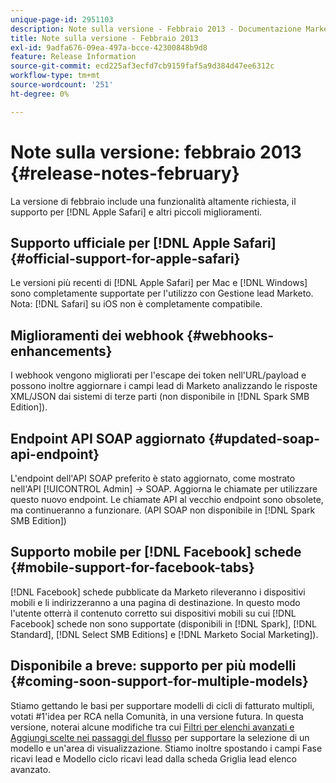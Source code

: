 ```yaml
---
unique-page-id: 2951103
description: Note sulla versione - Febbraio 2013 - Documentazione Marketo - Documentazione del prodotto
title: Note sulla versione - Febbraio 2013
exl-id: 9adfa676-09ea-497a-bcce-42300848b9d8
feature: Release Information
source-git-commit: ecd225af3ecfd7cb9159faf5a9d384d47ee6312c
workflow-type: tm+mt
source-wordcount: '251'
ht-degree: 0%

---
```


# Note sulla versione: febbraio 2013 {#release-notes-february}

La versione di febbraio include una funzionalità altamente richiesta, il supporto per [!DNL Apple Safari] e altri piccoli miglioramenti.

## Supporto ufficiale per [!DNL Apple Safari] {#official-support-for-apple-safari}

Le versioni più recenti di [!DNL Apple Safari] per Mac e [!DNL Windows] sono completamente supportate per l&#39;utilizzo con Gestione lead Marketo. Nota: [!DNL Safari] su iOS non è completamente compatibile.

## Miglioramenti dei webhook {#webhooks-enhancements}

I webhook vengono migliorati per l&#39;escape dei token nell&#39;URL/payload e possono inoltre aggiornare i campi lead di Marketo analizzando le risposte XML/JSON dai sistemi di terze parti (non disponibile in [!DNL Spark SMB Edition]).

## Endpoint API SOAP aggiornato {#updated-soap-api-endpoint}

L&#39;endpoint dell&#39;API SOAP preferito è stato aggiornato, come mostrato nell&#39;API [!UICONTROL Admin] -> SOAP. Aggiorna le chiamate per utilizzare questo nuovo endpoint. Le chiamate API al vecchio endpoint sono obsolete, ma continueranno a funzionare. (API SOAP non disponibile in [!DNL Spark SMB Edition])

## Supporto mobile per [!DNL Facebook] schede {#mobile-support-for-facebook-tabs}

[!DNL Facebook] schede pubblicate da Marketo rileveranno i dispositivi mobili e li indirizzeranno a una pagina di destinazione. In questo modo l&#39;utente otterrà il contenuto corretto sui dispositivi mobili su cui [!DNL Facebook] schede non sono supportate (disponibili in [!DNL Spark], [!DNL Standard], [!DNL Select SMB Editions] e [!DNL Marketo Social Marketing]).

## Disponibile a breve: supporto per più modelli {#coming-soon-support-for-multiple-models}

Stiamo gettando le basi per supportare modelli di cicli di fatturato multipli, votati #1&#39;idea per RCA nella Comunità, in una versione futura. In questa versione, noterai alcune modifiche tra cui [Filtri per elenchi avanzati e Aggiungi scelte nei passaggi del flusso](/help/marketo/product-docs/reporting/revenue-cycle-analytics/revenue-cycle-models/find-all-leads-in-a-revenue-cycle-model.md) per supportare la selezione di un modello e un&#39;area di visualizzazione. Stiamo inoltre spostando i campi Fase ricavi lead e Modello ciclo ricavi lead dalla scheda Griglia lead elenco avanzato.
